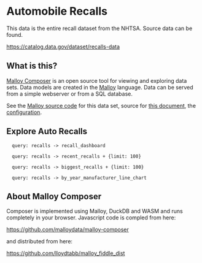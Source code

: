 # Automobile Recalls
This data is the entire recall dataset from the NHTSA.  Source data can be found.

https://catalog.data.gov/dataset/recalls-data

## What is this?

[Malloy Composer](https://github.com/malloydata/malloy-composer) is an open source tool for viewing and exploring data sets.  Data models are created in the  [Malloy](https://github.com/looker-open-source/malloy/) language.  Data can be served from a simple webserver or from a SQL database.  

See the [Malloy source code](auto_recalls.malloy) for this data set, source for [this document](composer.md), the [configuration](composer.json).


## Explore Auto Recalls


<!-- malloy-query  
  name="Recall Dashboard"
  description="by manufacturer, look at recall history."
  model="./auto_recalls.malloy"
  renderer="dashboard"
-->
```malloy
  query: recalls -> recall_dashboard
```


<!-- malloy-query  
  name="Most Recent Recalls"
  model="./auto_recalls.malloy"
-->
```malloy
  query: recalls -> recent_recalls + {limit: 100}
```

<!-- malloy-query  
  name="Largest Recalls"
  model="./auto_recalls.malloy"
  description="There have been some historically large recalls, from Honda airbags, to Firestone Tires with separating treads.  Here is a list of the largest recalls of all time."
-->
```malloy
  query: recalls -> biggest_recalls + {limit: 100}
```

<!-- malloy-query  
  name="Manufacturer's Recalls over Time"
  model="./auto_recalls.malloy"
  description="Line chart of the top manufactuers over time"
  renderer="line_chart"
-->
```malloy
  query: recalls -> by_year_manufacturer_line_chart 
```

## About Malloy Composer

Composer is implemented using Malloy, DuckDB and WASM and runs completely
in your browser.  Javascript code is compled from here:

  https://github.com/malloydata/malloy-composer
  
 and distributed from here:
 
   https://github.com/lloydtabb/malloy_fiddle_dist
